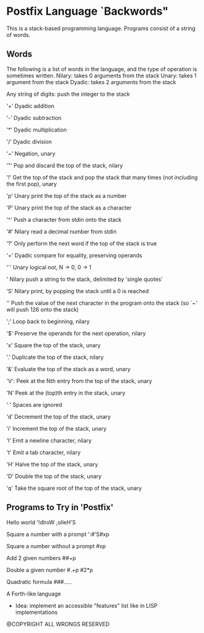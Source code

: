 # Postfix Language `Backwords"

This is a stack-based programming language. Programs consist of a string of words.

## Words

The following is a list of words in the language, and the type of operation is sometimes written.
Nilary: takes 0 arguments from the stack
Unary: takes 1 argument from the stack
Dyadic: takes 2 arguments from the stack

Any string of digits: push the integer to the stack

'+' Dyadic addition

'-' Dyadic subtraction

'*' Dyadic multiplication

'/' Dyadic division

'~' Negation, unary

'"' Pop and discard the top of the stack, nilary

'!' Get the top of the stack and pop the stack that many times (not including the first pop), unary

'p' Unary print the top of the stack as a number

'P' Unary print the top of the stack as a character

'^' Push a character from stdin onto the stack

'#' Nilary read a decimal number from stdin

'?' Only perform the next word if the top of the stack is true

'=' Dyadic compare for equality, preserving operands

'`' Unary logical not, N -> 0, 0 -> 1

 '  Nilary push a string to the stack, delimited by 'single quotes'

'S'  Nilary print, by popping the stack until a 0 is reached
            
'\' Push the value of the next character in the program onto the stack (so `\~' will push 126 onto the stack)

';' Loop back to beginning, nilary

'$' Preserve the operands for the next operation, nilary

'x' Square the top of the stack, unary

'.' Duplicate the top of the stack, nilary

'&' Evaluate the top of the stack as a word, unary

'V': Peek at the Nth entry from the top of the stack, unary

'N' Peek at the (top)th entry in the stack, unary

' ' Spaces are ignored

'd' Decrement the top of the stack, unary

'i' Increment the top of the stack, unary

'l' Emit a newline character, nilary

't' Emit a tab character, nilary

'H' Halve the top of the stack, unary

'D' Double the top of the stack, unary

'q' Take the square root of the top of the stack, unary

## Programs to Try in 'Postfix'

Hello world
    '!dlroW ,olleH'S

Square a number with a prompt
    ':#'S#xp

Square a number without a prompt
    #xp

Add 2 given numbers
    ##+p

Double a given number
    #.+p
    #2*p

Quadratic formula
    ###.....

A Forth-like language

- Idea: implement an accessible "features" list like in LISP implementations

@COPYRIGHT ALL WRONGS RESERVED